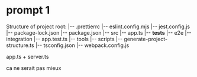 
# prompt 1

Structure of project root:
|-- .prettierrc
|-- eslint.config.mjs
|-- jest.config.js
|-- package-lock.json
|-- package.json
|-- src
  |-- app.ts
  |-- __tests__
    |-- e2e
    |-- integration
      |-- app.test.ts
|-- tools
  |-- scripts
    |-- generate-project-structure.ts
|-- tsconfig.json
|-- webpack.config.js


app.ts
+
server.ts


ca ne serait pas mieux